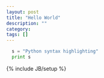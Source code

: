 ```yaml
---
layout: post
title: "Hello World"
description: ""
category: 
tags: []
---
```


```python
  s = "Python syntax highlighting"
  print s
```


{% include JB/setup %}
